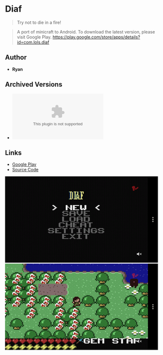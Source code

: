 <detail>

# Diaf  
  
>Try not to die in a fire!  

>A port of minicraft to Android. 
>To download the latest version, please visit Google Play. 
>https://play.google.com/store/apps/details?id=com.lols.diaf 

## Author 
- **Ryan** 

## Archived Versions 
- ![Diaf](https://github.com/FurnishedChunk/Minicraft-Mod-Archives/blob/master/Minicraft%20Ports/Minicraft%20Android/diaf/com.lols.diaf.apk) 

## Links
- [Google Play](https://play.google.com/store/apps/details?id=com.lols.diaf)  
- [Source Code](https://github.com/radiofrequency/diaf)  

![diaf_main](https://github.com/FurnishedChunk/Minicraft-Mod-Archives/blob/master/readme_shot/diaf_main.png)
![diaf](https://github.com/FurnishedChunk/Minicraft-Mod-Archives/blob/master/readme_shot/diaf.png)
</detail>
<p>

<detail>